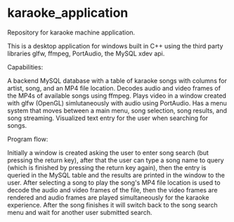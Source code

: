# karaoke_application
Repository for karaoke machine application.

This is a desktop application for windows built in C++ using the third party libraries glfw, ffmpeg, PortAudio, the MySQL xdev api.

Capabilities:

A backend MySQL database with a table of karaoke songs with columns for artist, song, and an MP4 file location. 
Decodes audio and video frames of the MP4s of available songs using ffmpeg.
Plays video in a window created with glfw (OpenGL) simlutaneously with audio using PortAudio.
Has a menu system that moves between a main menu, song selection, song results, and song streaming.
Visualized text entry for the user when searching for songs.

Program flow:

Initially a window is created asking the user to enter song search (but pressing the return key), after that the user can type a song name to query (which is finished by pressing 
the return key again), then the entry is queried in the MySQL table and the results are printed in the window to the user. After selecting a song to play the song's MP4 file 
location is used to decode the audio and video frames of the file, then the video frames are rendered and audio frames are played simultaneously for the karaoke experience. 
After the song finishes it will switch back to the song search menu and wait for another user submitted search.
